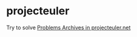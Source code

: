 # projecteuler
Try to solve [Problems Archives in projecteuler.net](https://projecteuler.net/archives)
